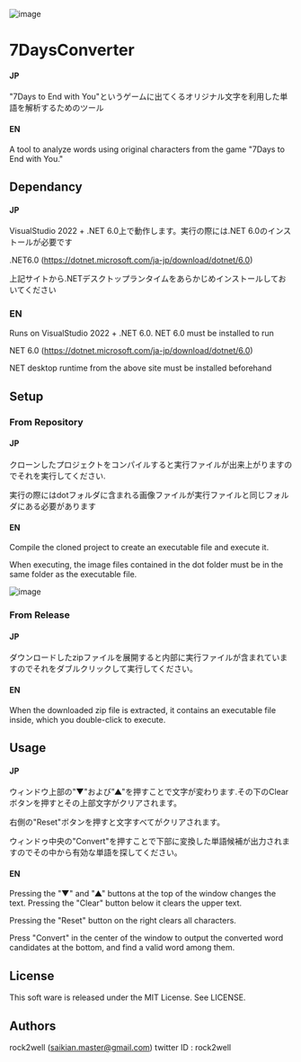 ![image](https://user-images.githubusercontent.com/20409177/208360406-a305ba27-2454-4fae-8150-68bc9e48d685.png)

# 7DaysConverter
#### JP
"7Days to End with You"というゲームに出てくるオリジナル文字を利用した単語を解析するためのツール
#### EN
A tool to analyze words using original characters from the game "7Days to End with You."

## Dependancy
#### JP
VisualStudio 2022 + .NET 6.0上で動作します。実行の際には.NET 6.0のインストールが必要です

.NET6.0 (https://dotnet.microsoft.com/ja-jp/download/dotnet/6.0)

上記サイトから.NETデスクトップランタイムをあらかじめインストールしておいてください
### EN
Runs on VisualStudio 2022 + .NET 6.0. NET 6.0 must be installed to run

NET 6.0 (https://dotnet.microsoft.com/ja-jp/download/dotnet/6.0)

NET desktop runtime from the above site must be installed beforehand
## Setup
### From Repository
#### JP
クローンしたプロジェクトをコンパイルすると実行ファイルが出来上がりますのでそれを実行してください.

実行の際にはdotフォルダに含まれる画像ファイルが実行ファイルと同じフォルダにある必要があります
#### EN
Compile the cloned project to create an executable file and execute it.

When executing, the image files contained in the dot folder must be in the same folder as the executable file.

![image](https://user-images.githubusercontent.com/20409177/208361119-b8eb0b00-2a7c-41eb-90a3-862007e06996.png)
### From Release
#### JP
ダウンロードしたzipファイルを展開すると内部に実行ファイルが含まれていますのでそれをダブルクリックして実行してください。
#### EN
When the downloaded zip file is extracted, it contains an executable file inside, which you double-click to execute.
## Usage
#### JP
ウィンドウ上部の"▼"および"▲"を押すことで文字が変わります.その下のClearボタンを押すとその上部文字がクリアされます。

右側の"Reset"ボタンを押すと文字すべてがクリアされます。

ウィンドゥ中央の"Convert"を押すことで下部に変換した単語候補が出力されますのでその中から有効な単語を探してください。
#### EN
Pressing the "▼" and "▲" buttons at the top of the window changes the text. Pressing the "Clear" button below it clears the upper text.

Pressing the "Reset" button on the right clears all characters.

Press "Convert" in the center of the window to output the converted word candidates at the bottom, and find a valid word among them.
## License
This soft ware is released under the MIT License. See LICENSE.

## Authors
rock2well (saikian.master@gmail.com)
twitter ID : rock2well
